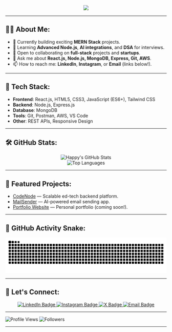 <p align="center">
  <a href="https://github.com/Happyyadav007">
    <img src="https://readme-typing-svg.herokuapp.com/?lines=Hi%20I'm%20Happy%20Yadav;MERN%20Stack%20Developer;AI%20Enthusiast%20%26%20Open%20Source%20Lover;Building%20Full-Stack%20Apps;Let’s%20Innovate%20Together!&center=true&width=500&height=45">
  </a>
</p>

---

## 🧑‍💻 About Me:

- 🔭 Currently building exciting **MERN Stack** projects.
- 🌱 Learning **Advanced Node.js**, **AI integrations**, and **DSA** for interviews.
- 👯 Open to collaborating on **full-stack** projects and **startups**.
- 💬 Ask me about **React.js, Node.js, MongoDB, Express, Git, AWS**.
- 📫 How to reach me: **LinkedIn**, **Instagram**, or **Email** (links below!).

---

## 🌟 Tech Stack:

- **Frontend**: React.js, HTML5, CSS3, JavaScript (ES6+), Tailwind CSS
- **Backend**: Node.js, Express.js
- **Database**: MongoDB
- **Tools**: Git, Postman, AWS, VS Code
- **Other**: REST APIs, Responsive Design

---

## 🛠️ GitHub Stats:

<p align="center">
  <img src="https://github-readme-stats.vercel.app/api?username=Happyyadav007&show_icons=true&theme=radical" alt="Happy's GitHub Stats" />
  <br/>
  <img src="https://github-readme-stats.vercel.app/api/top-langs/?username=Happyyadav007&layout=compact&theme=radical" alt="Top Languages" />
</p>

---

## 📂 Featured Projects:

- [CodeNode](https://github.com/Happyyadav007/CodeNode) — Scalable ed-tech backend platform.
- [MailSender](https://github.com/Happyyadav007/Ai_powered_email_generator_app) — AI-powered email sending app.
- [Portfolio Website](https://github.com/Happyyadav007/PortfolioWebsite) — Personal portfolio (coming soon!).

---

## 🐍 GitHub Activity Snake:

<p align="center">
  <img src="https://github.com/Happyyadav007/Happyyadav007/blob/output/github-contribution-grid-snake.svg" alt="Snake Animation" />
</p>

---

## 🔗 Let's Connect:

<p align="center">
  <a href="https://linkedin.com/in/happyyadav" target="_blank">
    <img src="https://img.shields.io/badge/LinkedIn-0A66C2?style=for-the-badge&logo=linkedin&logoColor=white" alt="LinkedIn Badge"/>
  </a>
  <a href="https://instagram.com/yadav_happy077" target="_blank">
    <img src="https://img.shields.io/badge/Instagram-E4405F?style=for-the-badge&logo=instagram&logoColor=white" alt="Instagram Badge"/>
  </a>
  <a href="https://x.com/HappyYa59012634" target="_blank">
    <img src="https://img.shields.io/badge/X-000000?style=for-the-badge&logo=x&logoColor=white" alt="X Badge"/>
  </a>
  <a href="mailto:happy.yadav.contact@gmail.com" target="_blank">
    <img src="https://img.shields.io/badge/Gmail-D14836?style=for-the-badge&logo=gmail&logoColor=white" alt="Email Badge"/>
  </a>
</p>

---

![Profile Views](https://komarev.com/ghpvc/?username=Happyyadav007&label=Profile%20views&color=0e75b6&style=flat)
![Followers](https://img.shields.io/github/followers/Happyyadav007?label=Followers&style=social)

---
